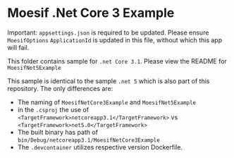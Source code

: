 # Moesif .Net Core 3 Example

Important: `appsettings.json` is required to be updated. Please ensure `MoesifOptions` `ApplicationId` is updated in this file, without which this app will fail.

This folder contains sample for `.net Core 3.1`.
Please view the README for `MoesifNet5Example`

This sample is identical to the sample `.net 5` which is also part of this repository. The only differences are:
* The naming of `MoesifNetCore3Example` and `MoesifNet5Example`
* in the `.csproj` the use of `<TargetFramework>netcoreapp3.1</TargetFramework>` vs `<TargetFramework>net5.0</TargetFramework>`
* The built binary has path of `bin/Debug/netcoreapp3.1/MoesifNetCore3Example`
* The `.devcontainer` utilizes respective version Dockerfile.

